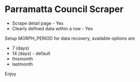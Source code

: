 # Parramatta Council Scraper

* Scrape detail page - Yes
* Clearly defined data within a row - Yes

Setup MORPH_PERIOD for data recovery, available options are

* 7 (days)
* 14 (days) - default
* thismonth
* lastmonth

Enjoy

